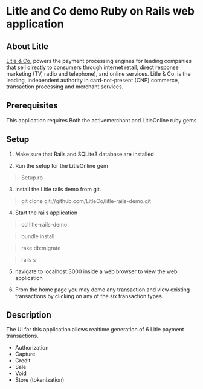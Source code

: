 Litle and Co demo Ruby on Rails web application
=================================================

About Litle
------------
[Litle &amp; Co.](http://www.litle.com) powers the payment processing engines for leading companies that sell directly to consumers through  internet retail, direct response marketing (TV, radio and telephone), and online services. Litle & Co. is the leading, independent authority in card-not-present (CNP) commerce, transaction processing and merchant services.

Prerequisites
-------------
This application requires Both the activemerchant and LitleOnline ruby gems 

Setup
-----
1) Make sure that Rails and SQLite3 database are installed

2) Run the setup for the LitleOnline gem

> Setup.rb

3) Install the Litle rails demo from git. 

>git clone git://github.com/LitleCo/litle-rails-demo.git

4) Start the rails application

>cd litle-rails-demo

>bundle install

>rake db:migrate

>rails s

5) navigate to localhost:3000 inside a web browser to view the web application

6) From the home page you may demo any transaction and view existing transactions by clicking on any of the six transaction types.

Description
-----------
The UI for this application allows realtime generation of 6 Litle payment transactions.
	
 - Authorization
 - Capture
 - Credit
 - Sale
 - Void
 - Store (tokenization)


